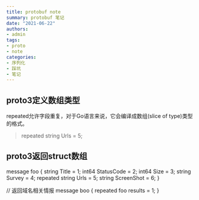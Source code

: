 ```yaml
---
title: protobuf note
summary: protobuf 笔记
date: "2021-06-22"
authors:
- admin
tags:
- proto
- note
categories:
- 序列化
- 踩坑
- 笔记
---
```


## proto3定义数组类型

repeated允许字段重复，对于Go语言来说，它会编译成数组(slice of type)类型的格式。
>repeated string Urls = 5;

## proto3返回struct数组

message foo {
    string Title         = 1;
    int64 StatusCode     = 2;
    int64 Size           = 3;
    string Survey        = 4;
    repeated string Urls = 5;
    string ScreenShot    = 6;
}

// 返回域名相关情报
message boo {
    repeated foo results = 1;
}
